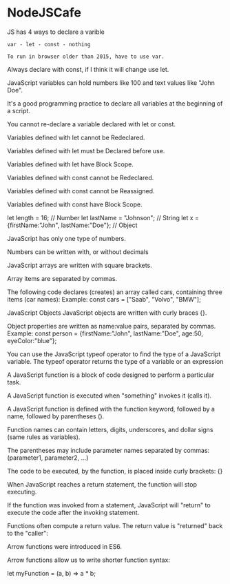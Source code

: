 # NodeJSCafe
JS has 4 ways to declare a varible

	var - let - const - nothing
	
	To run in browser older than 2015, have to use var.
	
Always declare with const, if I think it will change use let.

JavaScript variables can hold numbers like 100 and text values like "John Doe".

It's a good programming practice to declare all variables at the beginning of a script.

You cannot re-declare a variable declared with let or const.

Variables defined with let cannot be Redeclared.

Variables defined with let must be Declared before use.

Variables defined with let have Block Scope.

Variables defined with const cannot be Redeclared.

Variables defined with const cannot be Reassigned.

Variables defined with const have Block Scope.

let length = 16;                               // Number
let lastName = "Johnson";                      // String
let x = {firstName:"John", lastName:"Doe"};    // Object

JavaScript has only one type of numbers.

Numbers can be written with, or without decimals

JavaScript arrays are written with square brackets.

Array items are separated by commas.

The following code declares (creates) an array called cars, containing three items (car names):
Example:	const cars = ["Saab", "Volvo", "BMW"];

JavaScript Objects
JavaScript objects are written with curly braces {}.

Object properties are written as name:value pairs, separated by commas.
Example:	const person = {firstName:"John", lastName:"Doe", age:50, eyeColor:"blue"};

You can use the JavaScript typeof operator to find the type of a JavaScript variable.
The typeof operator returns the type of a variable or an expression

A JavaScript function is a block of code designed to perform a particular task.

A JavaScript function is executed when "something" invokes it (calls it).

A JavaScript function is defined with the function keyword, followed by a name, followed by parentheses ().

Function names can contain letters, digits, underscores, and dollar signs (same rules as variables).

The parentheses may include parameter names separated by commas: (parameter1, parameter2, ...)

The code to be executed, by the function, is placed inside curly brackets: {}

When JavaScript reaches a return statement, the function will stop executing.

If the function was invoked from a statement, JavaScript will "return" to execute the code after the invoking statement.

Functions often compute a return value. The return value is "returned" back to the "caller":

Arrow functions were introduced in ES6.

Arrow functions allow us to write shorter function syntax:

let myFunction = (a, b) => a * b;
